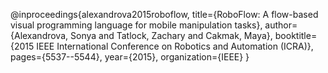 @inproceedings{alexandrova2015roboflow,
  title={RoboFlow: A flow-based visual programming language for mobile manipulation tasks},
  author={Alexandrova, Sonya and Tatlock, Zachary and Cakmak, Maya},
  booktitle={2015 IEEE International Conference on Robotics and Automation (ICRA)},
  pages={5537--5544},
  year={2015},
  organization={IEEE}
}
